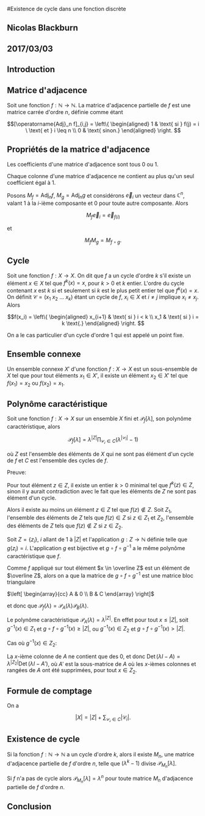 #Existence de cycle dans une fonction discrète

## Nicolas Blackburn

## 2017/03/03


## Introduction

## Matrice d'adjacence

Soit une fonction $f:\mathbb{N} \to \mathbb{N}$. La matrice d'adjacence partielle de $f$ est une matrice carrée d'ordre $n$, définie comme étant

$$[\operatorname{Adj}_n f]_{i,j} = \left\{ \begin{aligned}
    1 & \text{ si } f(j) = i \ \text{ et } i \leq n \\
    0 & \text{ sinon.}
\end{aligned} \right. $$
    
## Propriétés de la matrice d'adjacence

Les coefficients d'une matrice d'adjacence sont tous $0$ ou $1$.

Chaque colonne d'une matrice d'adjacence ne contient au plus qu'un seul coefficient égal à $1$.

Posons $M_f = \operatorname{Adj}_n f$, $M_g = \operatorname{Adj}_n g$ et considérons $\vec e_i$ un vecteur dans $\mathbb{C}^n$, valant $1$ à la $i$-ième composante et $0$ pour toute autre composante. Alors

$$M_f \vec e_i = \vec e_{f(i)}$$

et 

$$M_f M_g = M_{f \circ g}.$$

## Cycle

Soit une fonction $f:X \to X$. On dit que $f$ a un cycle d'ordre $k$ s'il existe un élément $x \in X$ tel que $f^k(x) = x$, pour $k > 0$ et $k$ entier. L'ordre du cycle contenant $x$ est $k$ si et seulement si $k$ est le plus petit entier tel que $f^k(x) = x$. On définit $\mathcal{C} = (x_1 \  x_2 \ \ldots \  x_k)$ étant un cycle de $f$, $x_i \in X$ et $i \neq j$ implique $x_i \neq x_j$. Alors 

$$f(x_i) = \left\{ \begin{aligned}
    x_{i+1} & \text{ si } i < k \\
    x_1 & \text{ si } i = k \text{.}
\end{aligned} \right. $$

On a le cas particulier d'un cycle d'ordre $1$ qui est appelé un point fixe.

## Ensemble connexe

Un ensemble connexe $X'$ d'une fonction $f:X \to X$ est un sous-ensemble de $X$ tel que pour tout éléments $x_1 \in X'$, il existe un élément $x_2 \in X'$ tel que $f(x_1) = x_2$ ou $f(x_2) = x_1$.

## Polynôme caractéristique

Soit une fonction $f:X \to X$ sur un ensemble $X$ fini et $\mathcal{P}_f[\lambda]$, son polynôme caractéristique, alors 

$$\mathcal{P}_f[\lambda] = \lambda^{|Z|} \prod_{\mathcal{C_i} \in C} (\lambda^{|\mathcal{C}_i|} - 1)$$

où $Z$ est l'ensemble des éléments de $X$ qui ne sont pas élément d'un cycle de $f$ et $C$ est l'ensemble des cycles de $f$.

Preuve:

Pour tout élément $z \in Z$, il existe un entier $k > 0$ minimal tel que $f^k(z) \in Z$, sinon il y aurait contradiction avec le fait que les éléments de $Z$ ne sont pas élément d'un cycle.

Alors il existe au moins un élément $z \in Z$ tel que $f(z) \not \in Z$. Soit $Z_1$, l'ensemble des éléments de $Z$ tels que $f(z) \in Z$ si $z \in Z_1$ et $Z_2$, l'ensemble des éléments de $Z$ tels que $f(z) \not \in Z$ si $z \in Z_2$. 

Soit $Z = \{z_i\}$, $i$ allant de $1$ à $|Z|$ et l'application $g:Z \to \mathbb{N}$ définie telle que $g(z_i) = i$. L'application $g$ est bijective et $g \circ f \circ g^{-1}$ a le même polynôme caractéristique que $f$.

Comme $f$ appliqué sur tout élément $x \in \overline Z$ est un élément de $\overline Z$, alors on a que la matrice de $g \circ f \circ g^{-1}$ est une matrice bloc triangulaire 

$\left[ \begin{array}{cc}
    A & 0 \\
    B & C 
\end{array} \right]$

et donc que $\mathcal{P}_f(\lambda) = \mathcal{P}_A(\lambda)\mathcal{P}_B(\lambda)$.

Le polynôme caractéristique $\mathcal{P}_A(\lambda) = \lambda^{|Z|}$. En effet pour tout $x \leq |Z|$, soit $g^{-1}(x) \in Z_1$ et $g \circ f \circ g^{-1} (x) \geq |Z|$, ou $g^{-1}(x) \in Z_2$ et $g \circ f \circ g^{-1} (x) > |Z|$.

Cas où $g^{-1}(x) \in Z_2$:

La $x$-ième colonne de $A$ ne contient que des $0$, et donc $\operatorname{Det} (\lambda I - A) = \lambda^{|Z_2|}\operatorname{Det} (\lambda I - A')$, où $A'$ est la sous-matrice de $A$ où les $x$-ièmes colonnes et rangées de $A$ ont été supprimées, pour tout $x \in Z_2$.  

## Formule de comptage

On a 

$$|X| = |Z| + \sum_{\mathcal{C_i} \in C} |\mathcal{C}_i|.$$

## Existence de cycle

Si la fonction $f:\mathbb{N} \to \mathbb{N}$ a un cycle d'ordre $k$, alors il existe $M_n$, une matrice d'adjacence partielle de $f$ d'ordre $n$, telle que $(\lambda^k - 1)$ divise $\mathcal{P}_{M_n}[\lambda]$. 

Si $f$ n'a pas de cycle alors $\mathcal{P}_{M_n}[\lambda] = \lambda^n$ pour toute matrice $M_n$ d'adjacence partielle de $f$ d'ordre $n$.

## Conclusion

